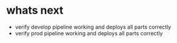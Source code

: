# whats next

- verify develop pipeline working and deploys all parts correctly
- verify prod pipeline working and deploys all parts correctly
